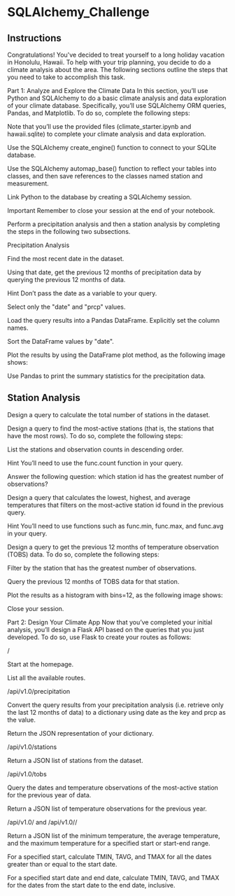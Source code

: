 # SQLAlchemy_Challenge


## Instructions
Congratulations! You've decided to treat yourself to a long holiday vacation in Honolulu, Hawaii. To help with your trip planning, you decide to do a climate analysis about the area. The following sections outline the steps that you need to take to accomplish this task.

Part 1: Analyze and Explore the Climate Data
In this section, you’ll use Python and SQLAlchemy to do a basic climate analysis and data exploration of your climate database. Specifically, you’ll use SQLAlchemy ORM queries, Pandas, and Matplotlib. To do so, complete the following steps:


Note that you’ll use the provided files (climate_starter.ipynb and hawaii.sqlite) to complete your climate analysis and data exploration.


Use the SQLAlchemy create_engine() function to connect to your SQLite database.


Use the SQLAlchemy automap_base() function to reflect your tables into classes, and then save references to the classes named station and measurement.


Link Python to the database by creating a SQLAlchemy session.

Important Remember to close your session at the end of your notebook.



Perform a precipitation analysis and then a station analysis by completing the steps in the following two subsections.



Precipitation Analysis


Find the most recent date in the dataset.


Using that date, get the previous 12 months of precipitation data by querying the previous 12 months of data.

Hint Don’t pass the date as a variable to your query.



Select only the "date" and "prcp" values.


Load the query results into a Pandas DataFrame. Explicitly set the column names.


Sort the DataFrame values by "date".


Plot the results by using the DataFrame plot method, as the following image shows:



Use Pandas to print the summary statistics for the precipitation data.



## Station Analysis


Design a query to calculate the total number of stations in the dataset.


Design a query to find the most-active stations (that is, the stations that have the most rows). To do so, complete the following steps:

List the stations and observation counts in descending order.


Hint You’ll need to use the func.count function in your query.


Answer the following question: which station id has the greatest number of observations?



Design a query that calculates the lowest, highest, and average temperatures that filters on the most-active station id found in the previous query.

Hint You’ll need to use functions such as func.min, func.max, and func.avg in your query.



Design a query to get the previous 12 months of temperature observation (TOBS) data. To do so, complete the following steps:


Filter by the station that has the greatest number of observations.


Query the previous 12 months of TOBS data for that station.


Plot the results as a histogram with bins=12, as the following image shows:





Close your session.



Part 2: Design Your Climate App
Now that you’ve completed your initial analysis, you’ll design a Flask API based on the queries that you just developed. To do so, use Flask to create your routes as follows:


/


Start at the homepage.


List all the available routes.




/api/v1.0/precipitation


Convert the query results from your precipitation analysis (i.e. retrieve only the last 12 months of data) to a dictionary using date as the key and prcp as the value.


Return the JSON representation of your dictionary.




/api/v1.0/stations

Return a JSON list of stations from the dataset.



/api/v1.0/tobs


Query the dates and temperature observations of the most-active station for the previous year of data.


Return a JSON list of temperature observations for the previous year.




/api/v1.0/<start> and /api/v1.0/<start>/<end>


Return a JSON list of the minimum temperature, the average temperature, and the maximum temperature for a specified start or start-end range.


For a specified start, calculate TMIN, TAVG, and TMAX for all the dates greater than or equal to the start date.


For a specified start date and end date, calculate TMIN, TAVG, and TMAX for the dates from the start date to the end date, inclusive.
